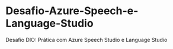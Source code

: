 # Desafio-Azure-Speech-e-Language-Studio
Desafio DIO: Prática com Azure Speech Studio e Language Studio
